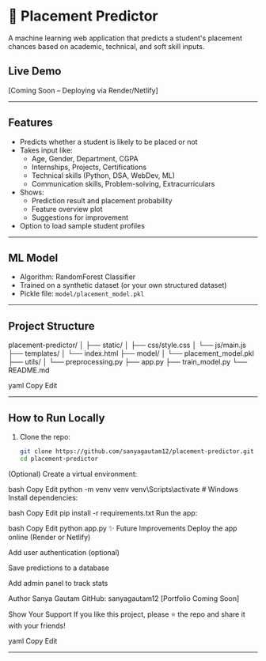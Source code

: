 # 🎯 Placement Predictor

A machine learning web application that predicts a student's placement chances based on academic, technical, and soft skill inputs.

## Live Demo
 [Coming Soon – Deploying via Render/Netlify]

---

## Features
- Predicts whether a student is likely to be placed or not
- Takes input like:
  - Age, Gender, Department, CGPA
  - Internships, Projects, Certifications
  - Technical skills (Python, DSA, WebDev, ML)
  - Communication skills, Problem-solving, Extracurriculars
- Shows:
  - Prediction result and placement probability
  - Feature overview plot
  - Suggestions for improvement
- Option to load sample student profiles

---

## ML Model
- Algorithm: RandomForest Classifier
- Trained on a synthetic dataset (or your own structured dataset)
- Pickle file: `model/placement_model.pkl`

---

## Project Structure
placement-predictor/
│
├── static/
│ ├── css/style.css
│ └── js/main.js
├── templates/
│ └── index.html
├── model/
│ └── placement_model.pkl
├── utils/
│ └── preprocessing.py
├── app.py
├── train_model.py
└── README.md

yaml
Copy
Edit

---

## How to Run Locally
1. Clone the repo:
   ```bash
   git clone https://github.com/sanyagautam12/placement-predictor.git
   cd placement-predictor
(Optional) Create a virtual environment:

bash
Copy
Edit
python -m venv venv
venv\Scripts\activate  # Windows
Install dependencies:

bash
Copy
Edit
pip install -r requirements.txt
Run the app:

bash
Copy
Edit
python app.py
✨ Future Improvements
Deploy the app online (Render or Netlify)

Add user authentication (optional)

Save predictions to a database

Add admin panel to track stats

 Author
Sanya Gautam
GitHub: sanyagautam12
[Portfolio Coming Soon]

Show Your Support
If you like this project, please ⭐ the repo and share it with your friends!

yaml
Copy
Edit

---


